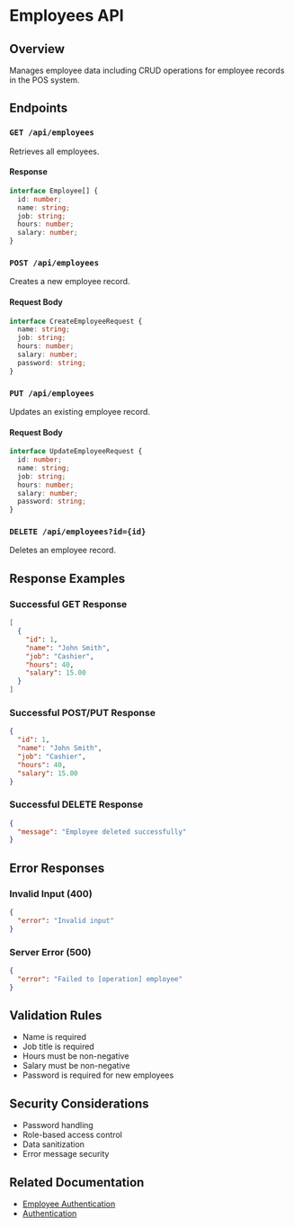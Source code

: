 # Employees API

## Overview

Manages employee data including CRUD operations for employee records in the POS system.

## Endpoints

### `GET /api/employees`

Retrieves all employees.

#### Response
```typescript
interface Employee[] {
  id: number;
  name: string;
  job: string;
  hours: number;
  salary: number;
}
```

### `POST /api/employees`

Creates a new employee record.

#### Request Body
```typescript
interface CreateEmployeeRequest {
  name: string;
  job: string;
  hours: number;
  salary: number;
  password: string;
}
```

### `PUT /api/employees`

Updates an existing employee record.

#### Request Body
```typescript
interface UpdateEmployeeRequest {
  id: number;
  name: string;
  job: string;
  hours: number;
  salary: number;
  password: string;
}
```

### `DELETE /api/employees?id={id}`

Deletes an employee record.

## Response Examples

### Successful GET Response
```json
[
  {
    "id": 1,
    "name": "John Smith",
    "job": "Cashier",
    "hours": 40,
    "salary": 15.00
  }
]
```

### Successful POST/PUT Response
```json
{
  "id": 1,
  "name": "John Smith",
  "job": "Cashier",
  "hours": 40,
  "salary": 15.00
}
```

### Successful DELETE Response
```json
{
  "message": "Employee deleted successfully"
}
```

## Error Responses

### Invalid Input (400)
```json
{
  "error": "Invalid input"
}
```

### Server Error (500)
```json
{
  "error": "Failed to [operation] employee"
}
```

## Validation Rules

- Name is required
- Job title is required
- Hours must be non-negative
- Salary must be non-negative
- Password is required for new employees

## Security Considerations

- Password handling
- Role-based access control
- Data sanitization
- Error message security

## Related Documentation
- [Employee Authentication](./employeeauth.md)
- [Authentication](./auth.md)